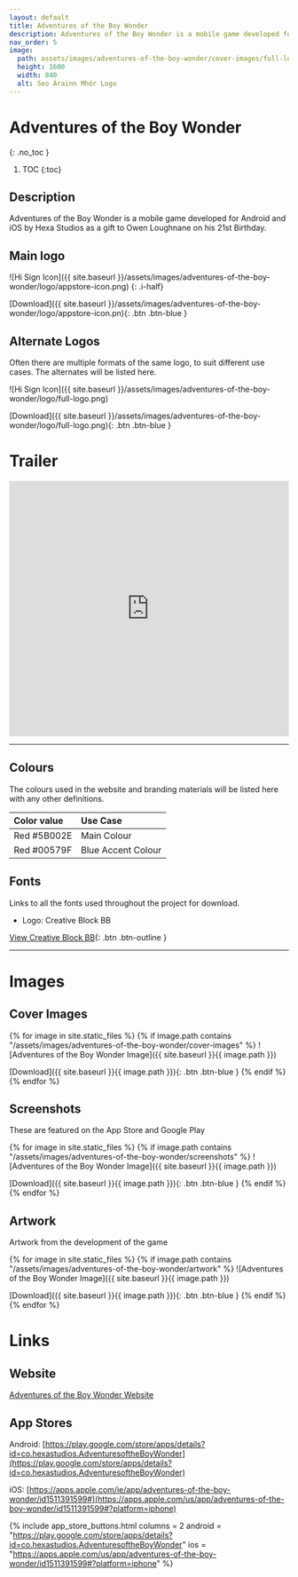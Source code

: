 ```yaml
---
layout: default
title: Adventures of the Boy Wonder
description: Adventures of the Boy Wonder is a mobile game developed for Android and iOS by Hexa Studios
nav_order: 5
image:
  path: assets/images/adventures-of-the-boy-wonder/cover-images/full-logo.png
  height: 1600
  width: 840
  alt: Seo Árainn Mhór Logo
---
```


# Adventures of the Boy Wonder
{: .no_toc }

1. TOC
{:toc}

## Description

Adventures of the Boy Wonder is a mobile game developed for Android and iOS by Hexa Studios as a gift to Owen Loughnane on his 21st Birthday.

## Main logo

![Hi Sign Icon]({{ site.baseurl }}/assets/images/adventures-of-the-boy-wonder/logo/appstore-icon.png)
{: .i-half}

[Download]({{ site.baseurl }}/assets/images/adventures-of-the-boy-wonder/logo/appstore-icon.pn){: .btn .btn-blue }

## Alternate Logos

Often there are multiple formats of the same logo, to suit different use cases. The alternates will be listed here.

![Hi Sign Icon]({{ site.baseurl }}/assets/images/adventures-of-the-boy-wonder/logo/full-logo.png)
<!-- {: .i-half} -->

[Download]({{ site.baseurl }}/assets/images/adventures-of-the-boy-wonder/logo/full-logo.png){: .btn .btn-blue }

# Trailer

<iframe src="https://player.vimeo.com/video/449220948" width="100%" height="460" frameborder="0" allow="autoplay; fullscreen" allowfullscreen></iframe>


---

## Colours

The colours used in the website and branding materials will be listed here with any other definitions.

| Color value    | Use Case  | 
|:---------------|:---------------------|
| <span class="d-inline-block p-2 mr-1 v-align-middle" style="background-color:#5B002E" ></span> Red #5B002E | Main  Colour |
| <span class="d-inline-block p-2 mr-1 v-align-middle" style="background-color:#00579F" ></span> Red #00579F | Blue Accent Colour |

## Fonts

Links to all the fonts used throughout the project for download.

* Logo: Creative Block BB

[View Creative Block BB](https://www.dafont.com/creative-block-bb.font){: .btn .btn-outline }

---

# Images

## Cover Images

{% for image in site.static_files %}
{% if image.path contains "/assets/images/adventures-of-the-boy-wonder/cover-images" %}
![Adventures of the Boy Wonder Image]({{ site.baseurl }}{{ image.path }})
<!-- {: .i-half} -->
[Download]({{ site.baseurl }}{{ image.path }}){: .btn .btn-blue }
{% endif %}
{% endfor %}

## Screenshots

These are featured on the App Store and Google Play

{% for image in site.static_files %}
{% if image.path contains "/assets/images/adventures-of-the-boy-wonder/screenshots" %}
![Adventures of the Boy Wonder Image]({{ site.baseurl }}{{ image.path }})
<!-- {: .i-half} -->
[Download]({{ site.baseurl }}{{ image.path }}){: .btn .btn-blue }
{% endif %}
{% endfor %}

## Artwork

Artwork from the development of the game

{% for image in site.static_files %}
{% if image.path contains "/assets/images/adventures-of-the-boy-wonder/artwork" %}
![Adventures of the Boy Wonder Image]({{ site.baseurl }}{{ image.path }})
<!-- {: .i-half} -->
[Download]({{ site.baseurl }}{{ image.path }}){: .btn .btn-blue }
{% endif %}
{% endfor %}

# Links

## Website

[Adventures of the Boy Wonder Website](https://adventuresoftheboywonder.com)

## App Stores

Android:
[https://play.google.com/store/apps/details?id=co.hexastudios.AdventuresoftheBoyWonder](https://play.google.com/store/apps/details?id=co.hexastudios.AdventuresoftheBoyWonder)

iOS:
[https://apps.apple.com/ie/app/adventures-of-the-boy-wonder/id1511391599#](https://apps.apple.com/us/app/adventures-of-the-boy-wonder/id1511391599#?platform=iphone)

{% include app_store_buttons.html
	columns = 2
	android = "https://play.google.com/store/apps/details?id=co.hexastudios.AdventuresoftheBoyWonder"
	ios = "https://apps.apple.com/us/app/adventures-of-the-boy-wonder/id1511391599#?platform=iphone"
%}
